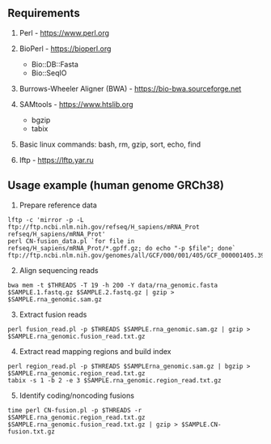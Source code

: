 ## Requirements

1. Perl - https://www.perl.org

2. BioPerl - https://bioperl.org
   * Bio::DB::Fasta
   * Bio::SeqIO

3. Burrows-Wheeler Aligner (BWA) - https://bio-bwa.sourceforge.net

4. SAMtools - https://www.htslib.org
   * bgzip
   * tabix

5. Basic linux commands: bash, rm, gzip, sort, echo, find

6. lftp - https://lftp.yar.ru


## Usage example (human genome GRCh38)

1. Prepare reference data

```
lftp -c 'mirror -p -L ftp://ftp.ncbi.nlm.nih.gov/refseq/H_sapiens/mRNA_Prot refseq/H_sapiens/mRNA_Prot'
perl CN-fusion_data.pl `for file in refseq/H_sapiens/mRNA_Prot/*.gpff.gz; do echo "-p $file"; done` ftp://ftp.ncbi.nlm.nih.gov/genomes/all/GCF/000/001/405/GCF_000001405.39_GRCh38.p13
```

2. Align sequencing reads

```
bwa mem -t $THREADS -T 19 -h 200 -Y data/rna_genomic.fasta $SAMPLE.1.fastq.gz $SAMPLE.2.fastq.gz | gzip > $SAMPLE.rna_genomic.sam.gz
```

3. Extract fusion reads

```
perl fusion_read.pl -p $THREADS $SAMPLE.rna_genomic.sam.gz | gzip > $SAMPLE.rna_genomic.fusion_read.txt.gz
```

4. Extract read mapping regions and build index

```
perl region_read.pl -p $THREADS $SAMPLErna_genomic.sam.gz | bgzip > $SAMPLE.rna_genomic.region_read.txt.gz
tabix -s 1 -b 2 -e 3 $SAMPLE.rna_genomic.region_read.txt.gz
```

5. Identify coding/noncoding fusions

```
time perl CN-fusion.pl -p $THREADS -r $SAMPLE.rna_genomic.region_read.txt.gz $SAMPLE.rna_genomic.fusion_read.txt.gz | gzip > $SAMPLE.CN-fusion.txt.gz
```

